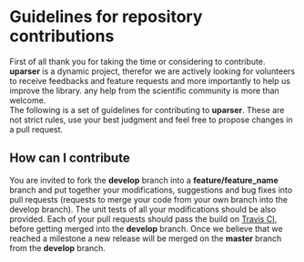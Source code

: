 # Guidelines for repository contributions
First of all thank you for taking the time or considering to contribute.
**uparser** is a dynamic project, therefor 
we are actively looking for volunteers to receive feedbacks and feature 
requests and more importantly to help us improve the library.
any help from the  scientific community is more than welcome.</br>
The following is a set of guidelines for contributing to **uparser**. These
are not strict rules, use your best judgment and feel free to propose changes
in a pull request.

## How can I contribute
You are invited to fork the **develop**  branch into a **feature/feature_name** 
branch and put together your
modifications, suggestions and bug fixes into pull requests (requests to merge
your code from your own branch into the develop branch).
The unit tests of all your modifications should be also 
provided. Each of your pull requests should pass the build 
on [Travis CI](https://travis-ci.org/issamsaid/uparser), before getting merged
into the **develop** branch. Once we believe that we reached a milestone a new
release will be merged on the **master** branch from the **develop** branch.

